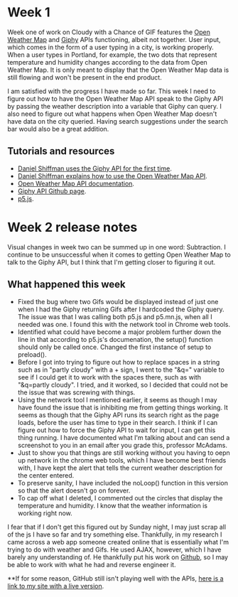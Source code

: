 # Week 1
Week one of work on Cloudy with a Chance of GIF features the [Open Weather Map](http://openweathermap.org/) and [Giphy](http://giphy.com) APIs functioning, albeit not together. User input, which comes in the form of a user typing in a city, is working properly. When a user types in Portland, for example, the two dots that represent temperature and humidity changes according to the data from Open Weather Map. It is only meant to display that the Open Weather Map data is still flowing and won't be present in the end product.

I am satisfied with the progress I have made so far. This week I need to figure out how to have the Open Weather Map API speak to the Giphy API by passing the weather description into a variable that Giphy can query. I also need to figure out what happens when Open Weather Map doesn't have data on the city queried. Having search suggestions under the search bar would also be a great addition.

## Tutorials and resources
- [Daniel Shiffman uses the Giphy API for the first time](https://youtu.be/mj8_w11MvH8).
-  [Daniel Shiffman explains how to use the Open Weather Map API](https://www.youtube.com/watch?v=ecT42O6I_WI).
- [Open Weather Map API documentation](https://openweathermap.org/api).
- [Giphy API Github page](https://github.com/Giphy/GiphyAPI).
- [p5.js](https://p5js.org).

# Week 2 release notes

Visual changes in week two can be summed up in one word: Subtraction. I continue to be unsuccessful when it comes to getting Open Weather Map to talk to the Giphy API, but I think that I'm getting closer to figuring it out.

## What happened this week
- Fixed the bug where two Gifs would be displayed instead of just one when I had the Giphy returning Gifs after I hardcoded the Giphy query. The issue was that I was calling both p5.js and p5.mn.js, when all I needed was one. I found this with the network tool in Chrome web tools.
- Identified what could have become a major problem further down the line in that according to p5.js's documenation, the setup() function should only be called once. Changed the first instance of setup to preload().
- Before I got into trying to figure out how to replace spaces in a string such as in "partly cloudy" with a + sign, I went to the "&q=" variable to see if I could get it to work with the spaces there, such as with "&q=partly cloudy". I tried, and it worked, so I decided that could not be the issue that was screwing with things.
- Using the network tool I mentioned earlier, it seems as though I may have found the issue that is inhibiting me from getting things working. It seems as though that the Giphy API runs its search right as the page loads, before the user has time to type in their search. I think if I can figure out how to force the Giphy API to wait for input, I can get this thing running. I have documented what I'm talking about and can send a screenshot to you in an email after you grade this, professor McAdams.
- Just to show you that things are still working without you having to oepn up network in the chrome web tools, which I have become best friends with, I have kept the alert that tells the current weather description for the center entered.
- To preserve sanity, I have included the noLoop() function in this version so that the alert doesn't go on forever.
- To cap off what I deleted, I commented out the circles that display the temperature and humidity. I know that the weather information is working right now.

I fear that if I don't get this figured out by Sunday night, I may just scrap all of the js I have so far and try something else. Thankfully, in my research I came across a web app someone created online that is essentially what I'm trying to do with weather and Gifs. He used AJAX, however, which I have barely any understanding of. He thankfully put his work on [Github](https://github.com/jeffersonlam/weathery), so I may be able to work with what he had and reverse engineer it.

**If for some reason, GitHub still isn't playing well with the APIs, [here is a link to my site with a live version](http://serpico-lab.com/cloudy-with-a-chance-of-gif/). 
